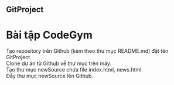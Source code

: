 ## GitProject
# Bài tập CodeGym  
Tạo repository trên Github (kèm theo thư mục README.md) đặt tên GitProject.  
Clone dự án từ Github về thư mục trên máy.  
Tạo thư mục newSource chứa file index.html, news.html.  
Đẩy thư mục newSource lên Github.  